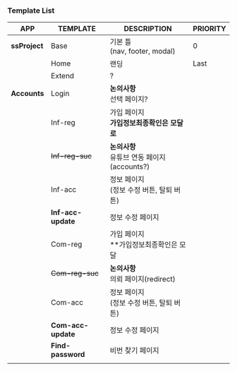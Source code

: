 ### Template List

| APP           | TEMPLATE           | DESCRIPTION                         | PRIORITY |
| ------------- | ------------------ | ----------------------------------- | -------- |
| **ssProject** | Base               | 기본 틀 <br />(nav, footer, modal)     | 0        |
|               | Home               | 랜딩                                  | Last     |
|               | Extend             | ?                                   |          |
| **Accounts**  | Login              | **논의사항**<br />선택 페이지?               |          |
|               | Inf-reg            | 가입 페이지<br />**가입정보최종확인은 모달로**       |          |
|               | ~~Inf-reg-suc~~    | **논의사항**<br />유튜브 연동 페이지(accounts?) |          |
|               | Inf-acc            | 정보 페이지<br />(정보 수정 버튼, 탈퇴 버튼)       |          |
|               | **Inf-acc-update** | 정보 수정 페이지                           |          |
|               | Com-reg            | 가입 페이지<br />**가입정보최종확인은 모달          |          |
|               | ~~Com-reg-suc~~    | **논의사항**<br />의뢰 페이지(redirect)      |          |
|               | Com-acc            | 정보 페이지<br />(정보 수정 버튼, 탈퇴 버튼)       |          |
|               | **Com-acc-update** | 정보 수정 페이지                           |          |
|               | **Find-password**  | 비번 찾기 페이지                           |          |
|               |                    |                                     |          |

